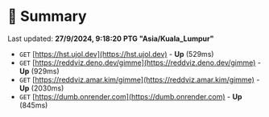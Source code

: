 # 📖 Summary
Last updated: **27/9/2024, 9:18:20 PTG "Asia/Kuala_Lumpur"**

- `GET` [https://hst.ujol.dev](https://hst.ujol.dev) - **Up** (529ms)
- `GET` [https://reddviz.deno.dev/gimme](https://reddviz.deno.dev/gimme) - **Up** (929ms)
- `GET` [https://reddviz.amar.kim/gimme](https://reddviz.amar.kim/gimme) - **Up** (2030ms)
- `GET` [https://dumb.onrender.com](https://dumb.onrender.com) - **Up** (845ms)
